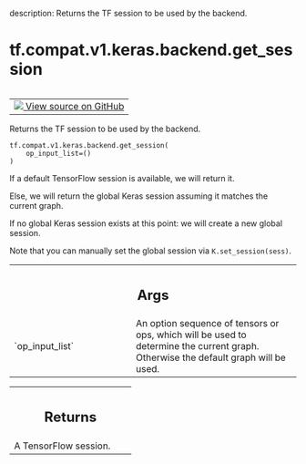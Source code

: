 description: Returns the TF session to be used by the backend.

<div itemscope itemtype="http://developers.google.com/ReferenceObject">
<meta itemprop="name" content="tf.compat.v1.keras.backend.get_session" />
<meta itemprop="path" content="Stable" />
</div>

# tf.compat.v1.keras.backend.get_session

<!-- Insert buttons and diff -->

<table class="tfo-notebook-buttons tfo-api nocontent" align="left">
<td>
  <a target="_blank" href="https://github.com/keras-team/keras/tree/v2.9.0/keras/backend.py#L737-L764">
    <img src="https://www.tensorflow.org/images/GitHub-Mark-32px.png" />
    View source on GitHub
  </a>
</td>
</table>



Returns the TF session to be used by the backend.

<pre class="devsite-click-to-copy prettyprint lang-py tfo-signature-link">
<code>tf.compat.v1.keras.backend.get_session(
    op_input_list=()
)
</code></pre>



<!-- Placeholder for "Used in" -->

If a default TensorFlow session is available, we will return it.

Else, we will return the global Keras session assuming it matches
the current graph.

If no global Keras session exists at this point:
we will create a new global session.

Note that you can manually set the global session
via `K.set_session(sess)`.

<!-- Tabular view -->
 <table class="responsive fixed orange">
<colgroup><col width="214px"><col></colgroup>
<tr><th colspan="2"><h2 class="add-link">Args</h2></th></tr>

<tr>
<td>
`op_input_list`
</td>
<td>
An option sequence of tensors or ops, which will be used
to determine the current graph. Otherwise the default graph will be
used.
</td>
</tr>
</table>



<!-- Tabular view -->
 <table class="responsive fixed orange">
<colgroup><col width="214px"><col></colgroup>
<tr><th colspan="2"><h2 class="add-link">Returns</h2></th></tr>
<tr class="alt">
<td colspan="2">
A TensorFlow session.
</td>
</tr>

</table>

